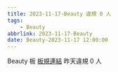 ```yaml
---
title: 2023-11-17-Beauty 違規 0 人
tags:
    - Beauty
abbrlink: 2023-11-17-Beauty
date: Beauty-2023-11-17 12:00:00
---
```

Beauty 板 [板規連結](https://www.ptt.cc/bbs/Beauty/M.1630069980.A.84B.html)
昨天違規 0 人
